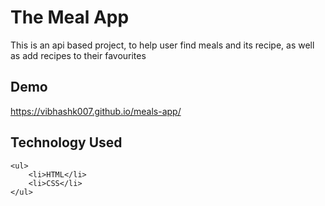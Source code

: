 # The Meal App
   This is an api based project, to help user find meals and its recipe, as well as add recipes to their favourites

## Demo
   https://vibhashk007.github.io/meals-app/

## Technology Used
    <ul>
        <li>HTML</li>
        <li>CSS</li>
    </ul>

    
